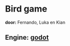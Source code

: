# Bird game  

**door:** Fernando, Luka en Kian  

**Engine:** [godot](https://godotengine.org/)  
---
